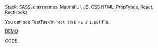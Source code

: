 Stack: SASS, classnames, Matirial UI, JS, CSS HTML, PropTypes, React, RectHooks

You can see TestTask in `Test task FE 3 1.pdf` file.

[DEMO](https://DmitriiPirohov.github.io/calendar-tasker)

[CODE](https://github.com/DmitriiPirohov/calendar-tasker)
